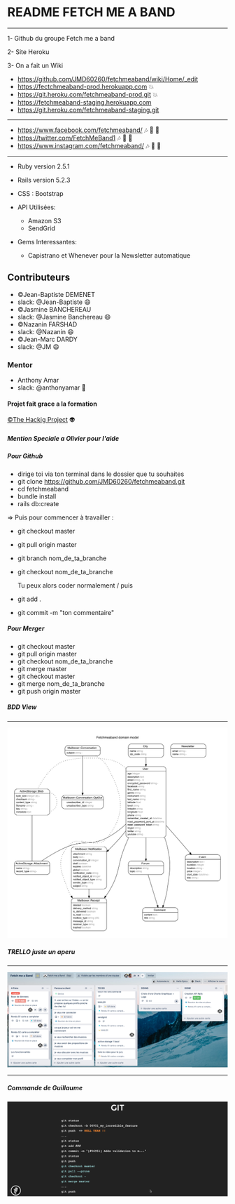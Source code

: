 # README FETCH ME A BAND #

___
1- Github du groupe Fetch me a band

2- Site Heroku

3- On a fait un Wiki

* <https://github.com/JMD60260/fetchmeaband/wiki/Home/_edit>
* <https://fectchmeaband-prod.herokuapp.com> :boom:
* <https://git.heroku.com/fetchmeaband-prod.git> :boom:
* <https://fetchmeaband-staging.herokuapp.com>
* <https://git.heroku.com/fetchmeaband-staging.git>
  
___

* <https://www.facebook.com/fetchmeaband/>  :notes: :electric_plug: :tada:
* <https://twitter.com/FetchMeBand1> :notes: :electric_plug: :tada:
* <https://www.instagram.com/fetchmeaband/> :notes: :electric_plug: :tada:
  
___

- Ruby version 2.5.1
- Rails version 5.2.3
- CSS : Bootstrap 
- API Utilisées:
  * Amazon S3
  * SendGrid

- Gems Interessantes:
  * Capistrano et Whenever pour la Newsletter automatique
  
## Contributeurs ##

- ©Jean-Baptiste DEMENET
- slack: @Jean-Baptiste :smile:
- ©Jasmine BANCHEREAU
- slack: @Jasmine Banchereau :smile:
- ©Nazanin FARSHAD
- slack: @Nazanin :smile:
- ©Jean-Marc DARDY
- slack: @JM :smile:
  
### Mentor ###

- Anthony Amar
- slack: @anthonyamar :rocket:
  
#### Projet fait grace a la formation ####

[©The Hackig Project](<https://www.thehackingproject.org/fr>) :alien:

##### Mention Speciale a Olivier pour l'aide #####
  
##### Pour Github #####

- dirige toi via ton terminal dans le dossier que tu souhaites
- git clone <https://github.com/JMD60260/fetchmeaband.git>
- cd fetchmeaband
- bundle install
- rails db:create
  
=> Puis pour commencer à travailler :

- git checkout master
- git pull origin master
- git branch nom_de_ta_branche
- git checkout nom_de_ta_branche
  
  Tu peux alors coder normalement / puis
  
- git add .
- git commit -m "ton commentaire"
  
##### Pour Merger #####

- git checkout master
- git pull origin master
- git checkout nom_de_ta_branche
- git merge master
- git checkout master
- git merge nom_de_ta_branche
- git push origin master

##### BDD View #####

___
![show BDD](app/assets/images/erd.png)

##### TRELLO juste un aperu #####

___
![Trello](app/assets/images/Trello.png)
___

##### Commande de Guillaume #####

![git command](app/assets/images/gdf.png)
